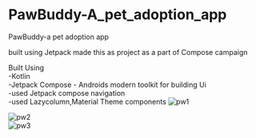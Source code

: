 # PawBuddy-A_pet_adoption_app
PawBuddy-a pet adoption app

built using Jetpack made this as project as a part of Compose campaign <br>

Built Using <br>
-Kotlin<br>
-Jetpack Compose - Androids modern toolkit for building Ui<br> 
  -used Jetpack compose navigation<br>
-used Lazycolumn,Material Theme components
![pw1](https://user-images.githubusercontent.com/92685449/199163533-5d1a38e1-23e2-400c-b82f-58691bc4f917.png)

![pw2](https://user-images.githubusercontent.com/92685449/199163555-76a8aff8-e8db-4e50-a398-562efa754d6a.png)
<br>
![pw3](https://user-images.githubusercontent.com/92685449/199163564-042c04fb-2920-4183-be5e-43c52ab3c542.png)
<br>
